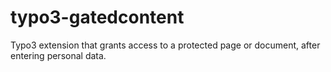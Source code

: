 # typo3-gatedcontent
Typo3 extension that grants access to a protected page or document, after entering personal data.
